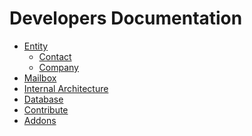 Developers Documentation
========================

- [Entity](/rtbiz/dev/entity/)
	- [Contact](/rtbiz/dev/entity/contact/)
	- [Company](/rtbiz/dev/entity/company/)
- [Mailbox](/rtbiz/dev/mailbox/)
- [Internal Architecture](/rtbiz/dev/internal-architecture/)
- [Database](/rtbiz/dev/database/)
- [Contribute](/rtbiz/dev/contribute/)
- [Addons](/rtbiz/dev/addons/)
